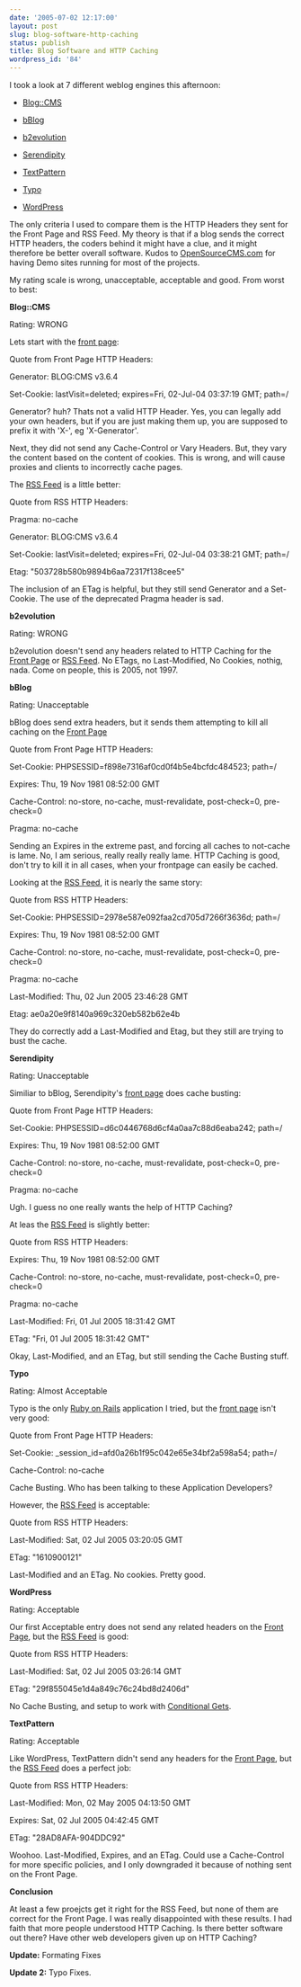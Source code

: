 ```yaml
---
date: '2005-07-02 12:17:00'
layout: post
slug: blog-software-http-caching
status: publish
title: Blog Software and HTTP Caching
wordpress_id: '84'
---
```


I took a look at 7 different weblog engines this afternoon:




  * [Blog::CMS](http://blogcms.com/)


  * [bBlog](http://www.bblog.com/)


  * [b2evolution](http://b2evolution.net/)


  * [Serendipity](http://www.s9y.org/)


  * [TextPattern](http://textpattern.com/)


  * [Typo](http://typo.leetsoft.com/trac/)


  * [WordPress](http://wordpress.org/)




The only criteria I used to compare them is the HTTP Headers they sent for the Front Page and RSS Feed.  My theory is that if a blog sends the correct HTTP headers, the coders behind it might have a clue, and it might therefore be better overall software.  Kudos to [OpenSourceCMS.com](http://www.opensourcecms.com) for having Demo sites running for most of the projects.




My rating scale is wrong, unacceptable, acceptable and good. From worst to best:






**Blog::CMS**  

Rating: WRONG  

Lets start with the [front page](http://demo.opensourcecms.com/blogcms/):


Quote from Front Page HTTP Headers:


Generator: BLOG:CMS v3.6.4  

Set-Cookie: lastVisit=deleted; expires=Fri, 02-Jul-04 03:37:19 GMT; path=/  




Generator? huh? Thats not a valid HTTP Header. Yes, you can legally add your own headers, but if you are just making them up, you are supposed to prefix it with 'X-', eg 'X-Generator'.  

  

Next, they did not send any Cache-Control or Vary Headers.  But, they vary the content based on the content of cookies.  This is wrong, and will cause proxies and clients to incorrectly cache pages.  
  

The [RSS Feed](http://demo.opensourcecms.com/blogcms/xml-rss2.php?full=yes) is a little better:


Quote from RSS HTTP Headers:


Pragma: no-cache  

Generator: BLOG:CMS v3.6.4  

Set-Cookie: lastVisit=deleted; expires=Fri, 02-Jul-04 03:38:21 GMT; path=/  

Etag: "503728b580b9894b6aa72317f138cee5"  




The inclusion of an ETag is helpful, but they still send Generator and a Set-Cookie.  The use of the deprecated Pragma header is sad.







**b2evolution**  

Rating: WRONG  

b2evolution doesn't send any headers related to HTTP Caching for the [Front Page](http://demo.opensourcecms.com/b2evolution/index.php?blog=1) or [RSS Feed](http://demo.opensourcecms.com/b2evolution/xmlsrv/rss2.php?blog=1). No ETags, no Last-Modified, No Cookies, nothig, nada. Come on people, this is 2005, not 1997.







**bBlog**  

Rating: Unacceptable  

bBlog does send extra headers, but it sends them attempting to kill all caching on the [Front Page](http://demo.opensourcecms.com/bblog/)


Quote from Front Page HTTP Headers:


Set-Cookie: PHPSESSID=f898e7316af0cd0f4b5e4bcfdc484523; path=/  

Expires: Thu, 19 Nov 1981 08:52:00 GMT  

Cache-Control: no-store, no-cache, must-revalidate, post-check=0, pre-check=0  

Pragma: no-cache  




Sending an Expires in the extreme past, and forcing all caches to not-cache is lame.  No, I am serious, really really really lame.  HTTP Caching is good, don't try to kill it in all cases, when your frontpage can easily be cached.  
  

Looking at the [RSS Feed](http://demo.opensourcecms.com/bblog/rss.php?ver=2), it is nearly the same story:


Quote from RSS HTTP Headers:


Set-Cookie: PHPSESSID=2978e587e092faa2cd705d7266f3636d; path=/  

Expires: Thu, 19 Nov 1981 08:52:00 GMT  

Cache-Control: no-store, no-cache, must-revalidate, post-check=0, pre-check=0  

Pragma: no-cache  

Last-Modified: Thu, 02 Jun 2005 23:46:28 GMT  

Etag: ae0a20e9f8140a969c320eb582b62e4b  




They do correctly add a Last-Modified and Etag, but they still are trying to bust the cache.







**Serendipity**  

Rating: Unacceptable  

Similiar to bBlog, Serendipity's [front page](http://blog.s9y.org/) does cache busting:


Quote from Front Page HTTP Headers:


Set-Cookie: PHPSESSID=d6c0446768d6cf4a0aa7c88d6eaba242; path=/  

Expires: Thu, 19 Nov 1981 08:52:00 GMT  

Cache-Control: no-store, no-cache, must-revalidate, post-check=0, pre-check=0  

Pragma: no-cache  




Ugh. I guess no one really wants the help of HTTP Caching?  
  

At leas the [RSS Feed](http://blog.s9y.org/feeds/index.rss2) is slightly better:


Quote from RSS HTTP Headers:


Expires: Thu, 19 Nov 1981 08:52:00 GMT  

Cache-Control: no-store, no-cache, must-revalidate, post-check=0, pre-check=0  

Pragma: no-cache  

Last-Modified: Fri, 01 Jul 2005 18:31:42 GMT  

ETag: "Fri, 01 Jul 2005 18:31:42 GMT"  




Okay, Last-Modified, and an ETag, but still sending the Cache Busting stuff.







**Typo**  

Rating: Almost Acceptable  

Typo is the only [Ruby on Rails](http://www.rubyonrails.com/) application I tried, but the [front page](http://blog.leetsoft.com/) isn't very good:


Quote from Front Page HTTP Headers:


Set-Cookie: _session_id=afd0a26b1f95c042e65e34bf2a598a54; path=/  

Cache-Control: no-cache  




Cache Busting. Who has been talking to these Application Developers?  
  

However, the [RSS Feed](http://blog.leetsoft.com/xml/rss/feed.xml) is acceptable:


Quote from RSS HTTP Headers:


Last-Modified: Sat, 02 Jul 2005 03:20:05 GMT  

ETag: "1610900121"  




Last-Modified and an ETag. No cookies.  Pretty good.







**WordPress**  

Rating: Acceptable  

Our first Acceptable entry does not send any related headers on the [Front Page](http://demo.opensourcecms.com/wordpress/), but the [RSS Feed](http://demo.opensourcecms.com/wordpress/?feed=rss2) is good:


Quote from RSS HTTP Headers:


Last-Modified: Sat, 02 Jul 2005 03:26:14 GMT  

ETag: "29f855045e1d4a849c76c24bd8d2406d"  




No Cache Busting, and setup to work with [Conditional Gets](http://www.google.com/url?sa=U&start=1&q=http://fishbowl.pastiche.org/2002/10/21/http_conditional_get_for_rss_hackers&e=10342).







**TextPattern**  

Rating: Acceptable  

Like WordPress, TextPattern didn't send any headers for the [Front Page](http://demo.opensourcecms.com/textpattern/), but the [RSS Feed](http://demo.opensourcecms.com/textpattern/?rss=1) does a perfect job:


Quote from RSS HTTP Headers:


Last-Modified: Mon, 02 May 2005 04:13:50 GMT  

Expires: Sat, 02 Jul 2005 04:42:45 GMT  

ETag: "28AD8AFA-904DDC92"  




Woohoo. Last-Modified, Expires, and an ETag.  Could use a Cache-Control for more specific policies, and I only downgraded it because of nothing sent on the Front Page.







**Conclusion**  

At least a few proejcts get it right for the RSS Feed, but none of them are correct for the Front Page.  I was really disappointed with these results.  I had faith that more people understood HTTP Caching. Is there better software out there?  Have other web developers given up on HTTP Caching?







**Update:** Formating Fixes





**Update 2:** Typo Fixes.




